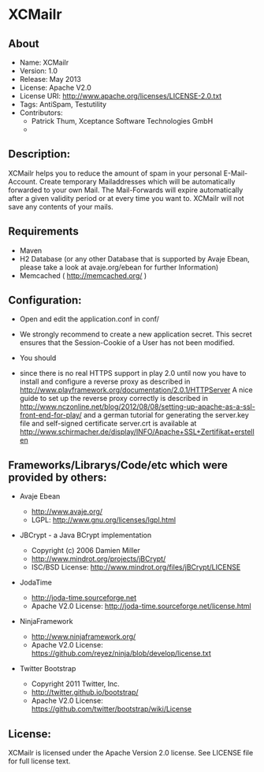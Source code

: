 XCMailr
=======
About
------
* Name: XCMailr
* Version: 1.0
* Release: May 2013
* License: Apache V2.0
* License URI: http://www.apache.org/licenses/LICENSE-2.0.txt
* Tags: AntiSpam, Testutility
* Contributors:
    * Patrick Thum, Xceptance Software Technologies GmbH
    * 

Description:
------------
XCMailr helps you to reduce the amount of spam in your personal E-Mail-Account. Create temporary Mailaddresses which will be automatically forwarded to your own Mail. The Mail-Forwards will expire automatically after a given validity period or at every time you want to. XCMailr will not save any contents of your mails.


Requirements
-------------
* Maven
* H2 Database (or any other Database that is supported by Avaje Ebean, please take a look at avaje.org/ebean for further Information)
* Memcached ( http://memcached.org/ )


Configuration:
--------------
* Open and edit the application.conf in conf/ 
* We strongly recommend to create a new application secret. This secret ensures that the Session-Cookie of a User has not been modified. 
* You should  


* since there is no real HTTPS support in play 2.0 until now
  you have to install and configure a reverse proxy as described in
  http://www.playframework.org/documentation/2.0.1/HTTPServer
  A nice guide to set up the reverse proxy correctly is described in
  http://www.nczonline.net/blog/2012/08/08/setting-up-apache-as-a-ssl-front-end-for-play/
  and a german tutorial for generating the server.key file and self-signed certificate server.crt
  is available at http://www.schirmacher.de/display/INFO/Apache+SSL+Zertifikat+erstellen
  

Frameworks/Librarys/Code/etc which were provided by others:
-----------------------------------------------------------
* Avaje Ebean 
    * http://www.avaje.org/
    * LGPL: http://www.gnu.org/licenses/lgpl.html

* JBCrypt - a Java BCrypt implementation 
    * Copyright (c) 2006 Damien Miller
    * http://www.mindrot.org/projects/jBCrypt/
    * ISC/BSD License: http://www.mindrot.org/files/jBCrypt/LICENSE

* JodaTime
    * http://joda-time.sourceforge.net
    * Apache V2.0 License: http://joda-time.sourceforge.net/license.html

* NinjaFramework
    * http://www.ninjaframework.org/
    * Apache V2.0 License: https://github.com/reyez/ninja/blob/develop/license.txt

* Twitter Bootstrap
    * Copyright 2011 Twitter, Inc.
    * http://twitter.github.io/bootstrap/
    * Apache V2.0 License: https://github.com/twitter/bootstrap/wiki/License
  	

License:
--------
XCMailr is licensed under the Apache Version 2.0 license.
See LICENSE file for full license text.
